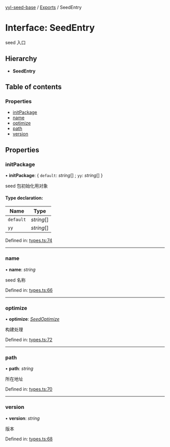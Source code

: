[yyl-seed-base](../README.md) / [Exports](../modules.md) / SeedEntry

# Interface: SeedEntry

seed 入口

## Hierarchy

* **SeedEntry**

## Table of contents

### Properties

- [initPackage](seedentry.md#initpackage)
- [name](seedentry.md#name)
- [optimize](seedentry.md#optimize)
- [path](seedentry.md#path)
- [version](seedentry.md#version)

## Properties

### initPackage

• **initPackage**: { `default`: *string*[] ; `yy`: *string*[]  }

seed 包初始化用对象

#### Type declaration:

Name | Type |
------ | ------ |
`default` | *string*[] |
`yy` | *string*[] |

Defined in: [types.ts:74](https://github.com/jackness1208/yyl-seed-base/blob/c2ccaa7/src/types.ts#L74)

___

### name

• **name**: *string*

seed 名称

Defined in: [types.ts:66](https://github.com/jackness1208/yyl-seed-base/blob/c2ccaa7/src/types.ts#L66)

___

### optimize

• **optimize**: [*SeedOptimize*](../modules.md#seedoptimize)

构建处理

Defined in: [types.ts:72](https://github.com/jackness1208/yyl-seed-base/blob/c2ccaa7/src/types.ts#L72)

___

### path

• **path**: *string*

所在地址

Defined in: [types.ts:70](https://github.com/jackness1208/yyl-seed-base/blob/c2ccaa7/src/types.ts#L70)

___

### version

• **version**: *string*

版本

Defined in: [types.ts:68](https://github.com/jackness1208/yyl-seed-base/blob/c2ccaa7/src/types.ts#L68)
